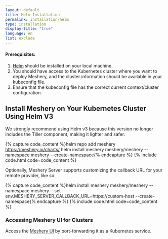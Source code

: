 ```yaml
---
layout: default
title: Helm Installation
permalink: installation/helm
type: installation
display-title: "true"
language: en
list: exclude
---
```


#### Prerequisites:
1. [Helm](https://helm.sh/docs/intro/install/) should be installed on your local machine.
2. You should have access to the Kubernetes cluster where you want to deploy Meshery, and the cluster information should be available in your kubeconfig file.
3. Ensure that the kubeconfig file has the correct current context/cluster configuration.

## Install Meshery on Your Kubernetes Cluster Using Helm V3

We strongly recommend using Helm v3 because this version no longer includes the Tiller component, making it lighter and safer.

{% capture code_content %}helm repo add meshery https://meshery.io/charts/
helm install meshery meshery/meshery --namespace meshery --create-namespace{% endcapture %}
{% include code.html code=code_content %}
<br />

Optionally, Meshery Server supports customizing the callback URL for your remote provider, like so:

{% capture code_content %}helm install meshery meshery/meshery --namespace meshery --set env.MESHERY_SERVER_CALLBACK_URL=https://custom-host --create-namespace{% endcapture %}
{% include code.html code=code_content %}

### Accessing Meshery UI for Clusters

Access the [Meshery UI](/services/port-forward) by port-forwarding it as a Kubernetes service.